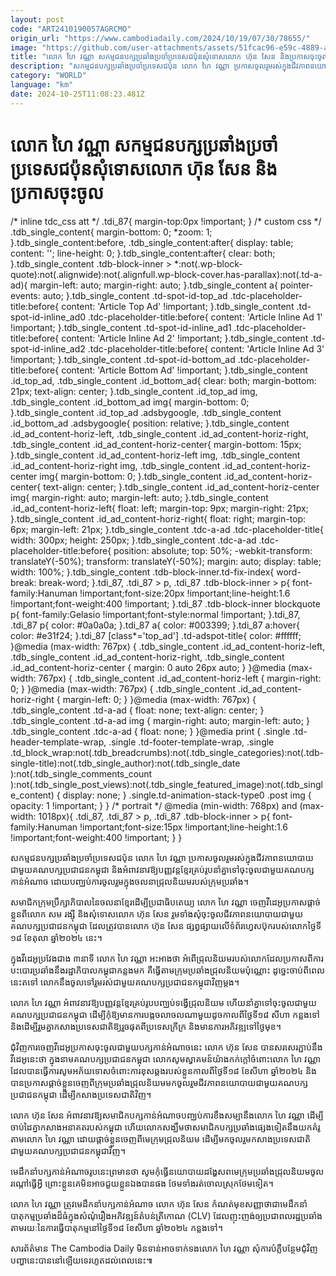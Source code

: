 ```yaml
---
layout: post
code: "ART2410190057AGRCMO"
origin_url: "https://www.cambodiadaily.com/2024/10/19/07/30/78655/"
image: "https://github.com/user-attachments/assets/51fcac96-e59c-4889-a785-609f9379a2d5"
title: "លោក ហៃ វណ្ណា សកម្មជន​បក្ស​ប្រឆាំង​ប្រចាំ​ប្រទេស​ជប៉ុន​សុំទោស​លោក ហ៊ុន សែន និង​ប្រកាស​ចុះចូល"
description: "សកម្មជន​បក្ស​ប្រឆាំង​ប្រចាំ​ប្រទេស​ជប៉ុន លោក ហៃ វណ្ណា ប្រកាស​ចូលរួម​រស់​ក្នុង​ជីវភាព​នយោបាយ​ជាមួយ​គណបក្ស​ប្រជាជន​កម្ពុជា និង​អំពាវនាវ​ឱ្យ​បញ្ញវន្ត​ខ្មែរ​គ្រប់​រូប​នាំគ្នា​ទៅ​ចុះចូល​ជាមួយ​គណបក្ស​កាន់​អំណាច ដោយ​បញ្ឈប់​ការ​ចូលរួម​ក្នុង​ចលនា​ជ្រុល​និយម​របស់​ក្រុម​ប្រឆាំង។"
category: "WORLD"
language: "km"
date: 2024-10-25T11:08:23.481Z
---
```


# លោក ហៃ វណ្ណា សកម្មជន​បក្ស​ប្រឆាំង​ប្រចាំ​ប្រទេស​ជប៉ុន​សុំទោស​លោក ហ៊ុន សែន និង​ប្រកាស​ចុះចូល

/\* inline tdc\_css att \*/ .tdi\_87{ margin-top:0px !important; } /\* custom css \*/ .tdb\_single\_content{ margin-bottom: 0; \*zoom: 1; }.tdb\_single\_content:before, .tdb\_single\_content:after{ display: table; content: ''; line-height: 0; }.tdb\_single\_content:after{ clear: both; }.tdb\_single\_content .tdb-block-inner > \*:not(.wp-block-quote):not(.alignwide):not(.alignfull.wp-block-cover.has-parallax):not(.td-a-ad){ margin-left: auto; margin-right: auto; }.tdb\_single\_content a{ pointer-events: auto; }.tdb\_single\_content .td-spot-id-top\_ad .tdc-placeholder-title:before{ content: 'Article Top Ad' !important; }.tdb\_single\_content .td-spot-id-inline\_ad0 .tdc-placeholder-title:before{ content: 'Article Inline Ad 1' !important; }.tdb\_single\_content .td-spot-id-inline\_ad1 .tdc-placeholder-title:before{ content: 'Article Inline Ad 2' !important; }.tdb\_single\_content .td-spot-id-inline\_ad2 .tdc-placeholder-title:before{ content: 'Article Inline Ad 3' !important; }.tdb\_single\_content .td-spot-id-bottom\_ad .tdc-placeholder-title:before{ content: 'Article Bottom Ad' !important; }.tdb\_single\_content .id\_top\_ad, .tdb\_single\_content .id\_bottom\_ad{ clear: both; margin-bottom: 21px; text-align: center; }.tdb\_single\_content .id\_top\_ad img, .tdb\_single\_content .id\_bottom\_ad img{ margin-bottom: 0; }.tdb\_single\_content .id\_top\_ad .adsbygoogle, .tdb\_single\_content .id\_bottom\_ad .adsbygoogle{ position: relative; }.tdb\_single\_content .id\_ad\_content-horiz-left, .tdb\_single\_content .id\_ad\_content-horiz-right, .tdb\_single\_content .id\_ad\_content-horiz-center{ margin-bottom: 15px; }.tdb\_single\_content .id\_ad\_content-horiz-left img, .tdb\_single\_content .id\_ad\_content-horiz-right img, .tdb\_single\_content .id\_ad\_content-horiz-center img{ margin-bottom: 0; }.tdb\_single\_content .id\_ad\_content-horiz-center{ text-align: center; }.tdb\_single\_content .id\_ad\_content-horiz-center img{ margin-right: auto; margin-left: auto; }.tdb\_single\_content .id\_ad\_content-horiz-left{ float: left; margin-top: 9px; margin-right: 21px; }.tdb\_single\_content .id\_ad\_content-horiz-right{ float: right; margin-top: 6px; margin-left: 21px; }.tdb\_single\_content .tdc-a-ad .tdc-placeholder-title{ width: 300px; height: 250px; }.tdb\_single\_content .tdc-a-ad .tdc-placeholder-title:before{ position: absolute; top: 50%; -webkit-transform: translateY(-50%); transform: translateY(-50%); margin: auto; display: table; width: 100%; }.tdb\_single\_content .tdb-block-inner.td-fix-index{ word-break: break-word; }.tdi\_87, .tdi\_87 > p, .tdi\_87 .tdb-block-inner > p{ font-family:Hanuman !important;font-size:20px !important;line-height:1.6 !important;font-weight:400 !important; }.tdi\_87 .tdb-block-inner blockquote p{ font-family:Gelasio !important;font-style:normal !important; }.tdi\_87, .tdi\_87 p{ color: #0a0a0a; }.tdi\_87 a{ color: #003399; }.tdi\_87 a:hover{ color: #e31f24; }.tdi\_87 \[class\*='top\_ad'\] .td-adspot-title{ color: #ffffff; }@media (max-width: 767px) { .tdb\_single\_content .id\_ad\_content-horiz-left, .tdb\_single\_content .id\_ad\_content-horiz-right, .tdb\_single\_content .id\_ad\_content-horiz-center { margin: 0 auto 26px auto; } }@media (max-width: 767px) { .tdb\_single\_content .id\_ad\_content-horiz-left { margin-right: 0; } }@media (max-width: 767px) { .tdb\_single\_content .id\_ad\_content-horiz-right { margin-left: 0; } }@media (max-width: 767px) { .tdb\_single\_content .td-a-ad { float: none; text-align: center; } .tdb\_single\_content .td-a-ad img { margin-right: auto; margin-left: auto; } .tdb\_single\_content .tdc-a-ad { float: none; } }@media print { .single .td-header-template-wrap, .single .td-footer-template-wrap, .single .td\_block\_wrap:not(.tdb\_breadcrumbs):not(.tdb\_single\_categories):not(.tdb-single-title):not(.tdb\_single\_author):not(.tdb\_single\_date ):not(.tdb\_single\_comments\_count ):not(.tdb\_single\_post\_views):not(.tdb\_single\_featured\_image):not(.tdb\_single\_content) { display: none; } .single.td-animation-stack-type0 .post img { opacity: 1 !important; } } /\* portrait \*/ @media (min-width: 768px) and (max-width: 1018px){ .tdi\_87, .tdi\_87 > p, .tdi\_87 .tdb-block-inner > p{ font-family:Hanuman !important;font-size:15px !important;line-height:1.6 !important;font-weight:400 !important; } }

សកម្មជន​បក្ស​ប្រឆាំង​ប្រចាំ​ប្រទេស​ជប៉ុន លោក ហៃ វណ្ណា ប្រកាស​ចូលរួម​រស់​ក្នុង​ជីវភាព​នយោបាយ​ជាមួយ​គណបក្ស​ប្រជាជន​កម្ពុជា និង​អំពាវនាវ​ឱ្យ​បញ្ញវន្ត​ខ្មែរ​គ្រប់​រូប​នាំគ្នា​ទៅ​ចុះចូល​ជាមួយ​គណបក្ស​កាន់​អំណាច ដោយ​បញ្ឈប់​ការ​ចូលរួម​ក្នុង​ចលនា​ជ្រុល​និយម​របស់​ក្រុម​ប្រឆាំង។

សមាជិក​ក្រុមប្រឹក្សាភិបាល​នៃ​ចលនា​ខ្មែរ​ដើម្បី​ប្រជាធិបតេយ្យ លោក ហៃ វណ្ណា ចេញ​វីដេអូ​ប្រកាស​ផ្ដាច់​ខ្លួន​ពី​លោក សម រង្ស៊ី និង​សុំទោស​លោក ហ៊ុន សែន រួម​ទាំង​សុំ​ចុះចូល​ជីវភាព​នយោបាយ​ជាមួយ​គណបក្ស​ប្រជាជន​កម្ពុជា ដែល​ត្រូវ​បាន​លោក ហ៊ុន សែន ផ្សព្វផ្សាយ​លើ​ទំព័រ​ហ្វេសប៊ុក​របស់​លោក​ថ្ងៃទី​១៨ ខែ​តុលា ឆ្នាំ​២០២៤ នេះ។

ក្នុង​វីដេអូ​ប្រវែង​ជាង ៣​នាទី លោក ហៃ វណ្ណា អះអាង​ថា អំពើ​ជ្រុលនិយម​របស់​លោក​ដែល​ប្រកាស​ពី​ការ​បះបោរ​ប្រឆាំង​នឹង​រដ្ឋាភិបាល​កម្ពុជា​កន្លង​មក គឺ​ធ្វើ​តាម​ក្រុម​ប្រឆាំង​ជ្រុលនិយម​ប៉ុណ្ណោះ ដូច្នេះ​ចាប់ពី​ពេលនេះ​តទៅ លោក​នឹង​ចូល​ទៅ​រួម​រស់​ជាមួយ​គណបក្ស​ប្រជាជន​កម្ពុជា​វិញ​ម្តង។

លោក ហៃ វណ្ណា អំពាវនាវ​ឱ្យ​បញ្ញវន្ត​ខ្មែរ​គ្រប់​រូប​បញ្ឈប់​ទង្វើ​ជ្រុលនិយម ហើយ​នាំគ្នា​ទៅ​ចុះចូល​ជាមួយ​គណបក្ស​ប្រជាជន​កម្ពុជា ដើម្បី​កុំ​ឱ្យ​មាន​ការ​បង្ក​ចលាចល​ណា​មួយ​ដូច​កាលពី​ថ្ងៃទី​១៨ សីហា កន្លង​ទៅ និង​ដើម្បី​រួម​គ្នា​កសាង​ប្រទេស​ជាតិ​ឱ្យ​រួច​ផុត​ពី​ប្រទេស​ក្រីក្រ និង​មាន​ការ​អភិវឌ្ឍ​ទៅ​ថ្ងៃ​មុខ។

ជុំវិញ​ការ​ចេញ​វីដេអូ​ប្រកាស​ចុះចូល​ជាមួយ​បក្ស​កាន់​អំណាច​នេះ លោក ហ៊ុន សែន បាន​សរសេរ​ភ្ជាប់​នឹង​វីដេអូ​នេះ​ថា ក្នុង​នាម​គណបក្ស​ប្រជាជន​កម្ពុជា លោក​សូម​ស្វាគមន៍​យ៉ាង​កក់ក្តៅ​ចំពោះ​លោក ហៃ វណ្ណា ដែល​បាន​ធ្វើការ​សូម​អភ័យ​ទោស​ចំពោះ​ការ​ខុសឆ្គង​របស់​ខ្លួន​កាលពី​ថ្ងៃទី​១៨ ខែ​សីហា ឆ្នាំ​២០២៤ និង​បាន​ប្រកាស​ផ្ដាច់​ខ្លួន​ចេញពី​ក្រុម​ប្រឆាំង​ជ្រុលនិយម​មក​ចូលរួម​ជីវភាព​នយោបាយ​ជាមួយ​គណបក្ស​ប្រជាជន​កម្ពុជា ដើម្បី​កសាង​ប្រទេស​ជាតិ​វិញ។

លោក ហ៊ុន សែន អំពាវនាវ​ឱ្យ​សមាជិក​បក្ស​កាន់​អំណាច​បញ្ឈប់​ការ​ខឹងសម្បា​នឹង​លោក ហៃ វណ្ណា ដើម្បី​ចាប់​ដៃ​គ្នា​កសាង​អនាគត​របស់​កម្ពុជា ហើយ​លោក​សង្ឃឹម​ថា​សមាជិក​បក្ស​ប្រឆាំង​ផ្សេង​ទៀត​នឹង​យក​គំរូ​តាម​លោក ហៃ វណ្ណា ដោយ​ផ្ដាច់​ខ្លួន​ចេញពី​មេ​ក្រុម​ជ្រុលនិយម ដើម្បី​មក​ចូលរួម​កសាង​ប្រទេស​ជាតិ​ជាមួយ​គណបក្ស​ប្រជាជន​កម្ពុជា​វិញ។

មេដឹកនាំ​បក្ស​កាន់​អំណាច​រូប​នេះ​ព្រមាន​ថា សូម​កុំ​ធ្វើ​នយោបាយ​ដង្ហែ​សព​មេ​ក្រុម​ប្រឆាំង​ជ្រុលនិយម​ចូល​រណ្តៅ​ធ្វើ​អ្វី ព្រោះ​ខ្លួន​គេ​មិន​អាច​ជួយ​ខ្លួនឯង​បាន​ផង ថែម​ទាំង​រត់​ចោល​ស្រុក​ថែម​ទៀត។

លោក ហៃ វណ្ណា ត្រូវ​មេដឹកនាំ​បក្ស​កាន់​អំណាច លោក ហ៊ុន សែន កំណត់​មុខសញ្ញា​ថា​ជា​មេដឹកនាំ​បាតុកម្ម​ប្រឆាំង​ដ៏​ធំ​ក្នុង​សំណុំរឿង​អភិវឌ្ឍន៍​តំបន់​ត្រីកោណ (CLV) ដែល​ញុះញង់​ឲ្យ​ប្រជាពលរដ្ឋ​ប្រឆាំង​តាមរយៈ​នៃ​ការ​ធ្វើ​បាតុកម្ម​នៅ​ថ្ងៃទី​១៨ ខែ​សីហា ឆ្នាំ​២០២៤ កន្លង​ទៅ។

សារព័ត៌មាន The Cambodia Daily មិន​ទាន់​អាច​ទាក់ទង​លោក ហៃ វណ្ណា សុំ​ការ​បំភ្លឺ​បន្ថែម​ជុំវិញ​បញ្ហា​នេះ​បាន​នៅឡើយ​ទេ​រហូត​ដល់​ពេលនេះ៕